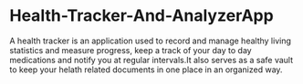 # Health-Tracker-And-AnalyzerApp
A health tracker is an application used to record and manage healthy living statistics and measure progress, keep a track of your day to day medications and notify you at regular intervals.It also serves as a safe vault to keep your helath related documents in one place in an organized way.
